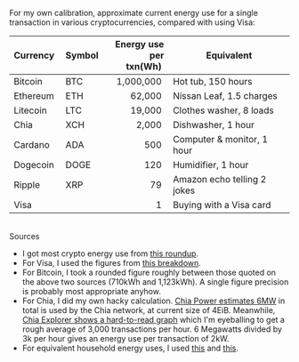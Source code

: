 <!--
.. title: TIL: Energy use per transaction for cryptocurrencies vs Visa
.. slug: til-cryptocurrency-per-transaction-energy-use
.. date: 2021-05-13 16:09:33 UTC-05:00
.. tags: crypto,chia
.. category: 
.. link: 
.. description: 
.. type: text
-->

For my own calibration, approximate current energy use for a single transaction
in various cryptocurrencies, compared with using Visa:

| Currency&nbsp; | Symbol&nbsp; | Energy use<br>per txn(Wh)&nbsp; | Equivalent |
---------------- | ------------ | -------------------------------:| ---
| Bitcoin        | BTC          | 1,000,000&nbsp;                 | Hot tub, 150 hours
| Ethereum       | ETH          |    62,000&nbsp;                 | Nissan Leaf, 1.5 charges
| Litecoin       | LTC          |    19,000&nbsp;                 | Clothes washer, 8 loads
| Chia           | XCH          |     2,000&nbsp;                 | Dishwasher, 1 hour
| Cardano        | ADA          |       500&nbsp;                 | Computer & monitor, 1 hour
| Dogecoin       | DOGE         |       120&nbsp;                 | Humidifier, 1 hour
| Ripple         | XRP          |        79&nbsp;                 | Amazon echo telling 2 jokes
| Visa           |              |         1&nbsp;                 | Buying with a Visa card

<br />
Sources

* I got most crypto energy use from [this roundup](https://www.benzinga.com/markets/cryptocurrency/21/05/21098323/elon-musk-says-tesla-looking-at-other-cryptos-who-use-less-than-1-of-bitcoins-energy-which).
* For Visa, I used the figures from [this breakdown](https://digiconomist.net/bitcoin-energy-consumption).
* For Bitcoin, I took a rounded figure roughly between those quoted on the above two sources
  (710kWh and 1,123kWh). A single figure precision is probably most appropriate anyhow.
* For Chia, I did my own hacky calculation.
  [Chia Power estimates 6MW](https://chiapower.org/)
  in total is used by the Chia network, at current size of 4EiB.
  Meanwhile, [Chia Explorer shows a hard-to-read graph](https://www.chiaexplorer.com/charts/transaction-volume)
  which I'm eyeballing to get a rough average of 3,000 transactions per hour.
  6 Megawatts divided by 3k per hour gives an energy use per transaction
  of 2kW.
* For equivalent household energy uses, I used [this](https://electricityplans.com/kwh-kilowatt-hour-can-power/) and [this](http://www.wrecc.com/what-uses-watts-in-your-home/).

